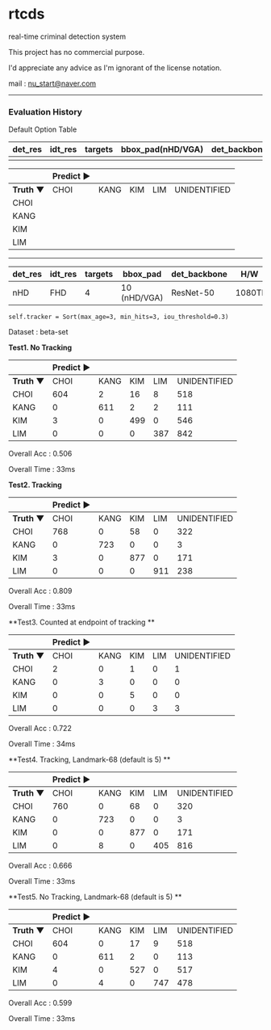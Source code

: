 # rtcds
 real-time criminal detection system



This project has no commercial purpose.

I'd appreciate any advice as I'm ignorant of the license notation.

mail : nu_start@naver.com



------



### Evaluation History

Default Option Table

| det_res | idt_res | targets | bbox_pad(nHD/VGA) | det_backbone | H/W  | OS   |
| ------- | ------- | ------- | ----------------- | ------------ | ---- | ---- |
|         |         |         |                   |              |      |      |

|             | Predict ▶ |      |      |      |              |
| ----------- | --------- | ---- | ---- | ---- | ------------ |
| **Truth ▼** | CHOI      | KANG | KIM  | LIM  | UNIDENTIFIED |
| CHOI        |           |      |      |      |              |
| KANG        |           |      |      |      |              |
| KIM         |           |      |      |      |              |
| LIM         |           |      |      |      |              |



------



| det_res | idt_res | targets | bbox_pad     | det_backbone | H/W    | OS   |
| ------- | ------- | ------- | ------------ | ------------ | ------ | ---- |
| nHD     | FHD     | 4       | 10 (nHD/VGA) | ResNet-50    | 1080TI | Win  |

```
self.tracker = Sort(max_age=3, min_hits=3, iou_threshold=0.3)
```



Dataset : beta-set

**Test1. No Tracking**

|             | Predict ▶ |      |      |      |              |
| ----------- | --------- | ---- | ---- | ---- | ------------ |
| **Truth ▼** | CHOI      | KANG | KIM  | LIM  | UNIDENTIFIED |
| CHOI        | 604       | 2    | 16   | 8    | 518          |
| KANG        | 0         | 611  | 2    | 2    | 111          |
| KIM         | 3         | 0    | 499  | 0    | 546          |
| LIM         | 0         | 0    | 0    | 387  | 842          |

Overall Acc : 0.506

Overall Time : 33ms



**Test2. Tracking**

|             | Predict ▶ |      |      |      |              |
| ----------- | --------- | ---- | ---- | ---- | ------------ |
| **Truth ▼** | CHOI      | KANG | KIM  | LIM  | UNIDENTIFIED |
| CHOI        | 768       | 0    | 58   | 0    | 322          |
| KANG        | 0         | 723  | 0    | 0    | 3            |
| KIM         | 3         | 0    | 877  | 0    | 171          |
| LIM         | 0         | 0    | 0    | 911  | 238          |

Overall Acc : 0.809

Overall Time : 33ms



**Test3. Counted at endpoint of tracking **

|             | Predict ▶ |      |      |      |              |
| ----------- | --------- | ---- | ---- | ---- | ------------ |
| **Truth ▼** | CHOI      | KANG | KIM  | LIM  | UNIDENTIFIED |
| CHOI        | 2         | 0    | 1    | 0    | 1            |
| KANG        | 0         | 3    | 0    | 0    | 0            |
| KIM         | 0         | 0    | 5    | 0    | 0            |
| LIM         | 0         | 0    | 0    | 3    | 3            |

Overall Acc : 0.722

Overall Time : 34ms



**Test4. Tracking, Landmark-68 (default is 5) **

|             | Predict ▶ |      |      |      |              |
| ----------- | --------- | ---- | ---- | ---- | ------------ |
| **Truth ▼** | CHOI      | KANG | KIM  | LIM  | UNIDENTIFIED |
| CHOI        | 760       | 0    | 68   | 0    | 320          |
| KANG        | 0         | 723  | 0    | 0    | 3            |
| KIM         | 0         | 0    | 877  | 0    | 171          |
| LIM         | 0         | 8    | 0    | 405  | 816          |

Overall Acc : 0.666

Overall Time : 33ms



**Test5. No Tracking, Landmark-68 (default is 5) **

|             | Predict ▶ |      |      |      |              |
| ----------- | --------- | ---- | ---- | ---- | ------------ |
| **Truth ▼** | CHOI      | KANG | KIM  | LIM  | UNIDENTIFIED |
| CHOI        | 604       | 0    | 17   | 9    | 518          |
| KANG        | 0         | 611  | 2    | 0    | 113          |
| KIM         | 4         | 0    | 527  | 0    | 517          |
| LIM         | 0         | 4    | 0    | 747  | 478          |

Overall Acc : 0.599

Overall Time : 33ms

